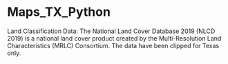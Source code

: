 # Maps_TX_Python

Land Classification Data:
The National Land Cover Database 2019 (NLCD 2019) is a national land cover product created by the Multi-Resolution Land Characteristics (MRLC) Consortium. The data have been clipped for Texas only.
